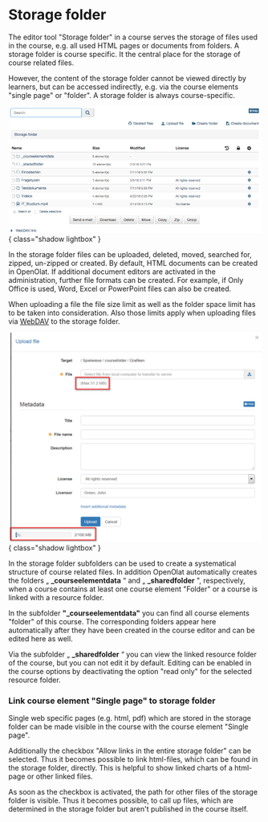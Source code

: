 # Storage folder

The editor tool "Storage folder" in a course serves the storage of files used in the course, e.g. all used HTML pages or documents from folders. A storage folder is course specific. It the central place for the storage of course related files. 

However, the content of the storage folder cannot be viewed directly by learners, but can be accessed indirectly, e.g. via the course elements "single page" or "folder". A storage folder is always course-specific.  

![Course storage folder](assets/Storagefolder_01.png){ class="shadow lightbox" }

In the storage folder files can be uploaded, deleted, moved, searched for, zipped, un-zipped or created. By default, HTML documents can be created in OpenOlat. If additional document editors are activated in the administration, further file formats can be created. For example, if Only Office is used, Word, Excel or PowerPoint files can also be created.

When uploading a file the file size limit as well as the folder space limit has to be taken into consideration. Also those limits apply when uploading files via [WebDAV](../supported_tech/Using_WebDAV.md) to the storage folder.

![File upload](assets/upload_file.png){ class="shadow lightbox" }

In the storage folder subfolders can be used to create a systematical structure of course related files. In addition OpenOlat automatically creates the folders „ **_courseelementdata** “ and „ **_sharedfolder** ", respectively, when a course contains at least one course element "Folder" or a course is linked with a resource folder.

In the subfolder **"_courseelementdata"** you can find all course elements "folder" of this course. The corresponding folders appear here automatically after they have been created in the course editor and can be edited here as well.

Via the subfolder „ **_sharedfolder** “ you can view the linked resource folder of the course, but you can not edit it by default. Editing can be enabled in the course options by deactivating the option "read only" for the selected resource folder.

### Link course element "Single page" to storage folder

Single web specific pages (e.g. html, pdf) which are stored in the storage folder can be made visible in the course with the course element "Single page".

Additionally the checkbox "Allow links in the entire storage folder" can be selected. Thus it becomes possible to link html-files, which can be found in the storage folder, directly. This is helpful to show linked charts of a html-page or other linked files.

As soon as the checkbox is activated, the path for other files of the storage folder is visible. Thus it becomes possible, to call up files, which are determined in the storage folder but aren't published in the course itself.
